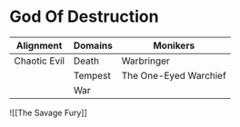 # God Of Destruction

| Alignment    | Domains | Monikers              |
| ------------ | ------- | --------------------- |
| Chaotic Evil | Death   | Warbringer            |
|              | Tempest | The One-Eyed Warchief |
|              | War     |                       |
![[The Savage Fury]]